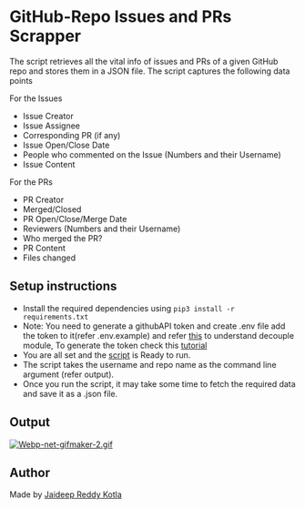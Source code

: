 # GitHub-Repo Issues and PRs Scrapper

The script retrieves all the vital info of issues and PRs of a given GitHub repo and stores them in a JSON file. The script captures the following data points

For the Issues

- Issue Creator
- Issue Assignee
- Corresponding PR (if any)
- Issue Open/Close Date
- People who commented on the Issue (Numbers and their Username)
- Issue Content

For the PRs

- PR Creator
- Merged/Closed
- PR Open/Close/Merge Date
- Reviewers (Numbers and their Username)
- Who merged the PR?
- PR Content
- Files changed

## Setup instructions

- Install the required dependencies using ```pip3 install -r requirements.txt```
- Note: You need to generate a githubAPI token and create .env file add the token to it(refer .env.example) and refer [this](https://github.com/henriquebastos/python-decouple/) to understand decouple module, To generate the token check this [tutorial](https://docs.github.com/en/github/authenticating-to-github/creating-a-personal-access-token)
- You are all set and the [script](master_fetch_script.py) is Ready to run.
- The script takes the username and repo name as the command line argument (refer output).
- Once you run the script, it may take some time to fetch the required data and save it as a .json file.

## Output

[![Webp-net-gifmaker-2.gif](https://i.postimg.cc/SN92d9cf/Webp-net-gifmaker-2.gif)](https://postimg.cc/qzkvMzbN)

## Author

Made by [Jaideep Reddy Kotla](https://www.linkedin.com/in/jaideep0707/)
